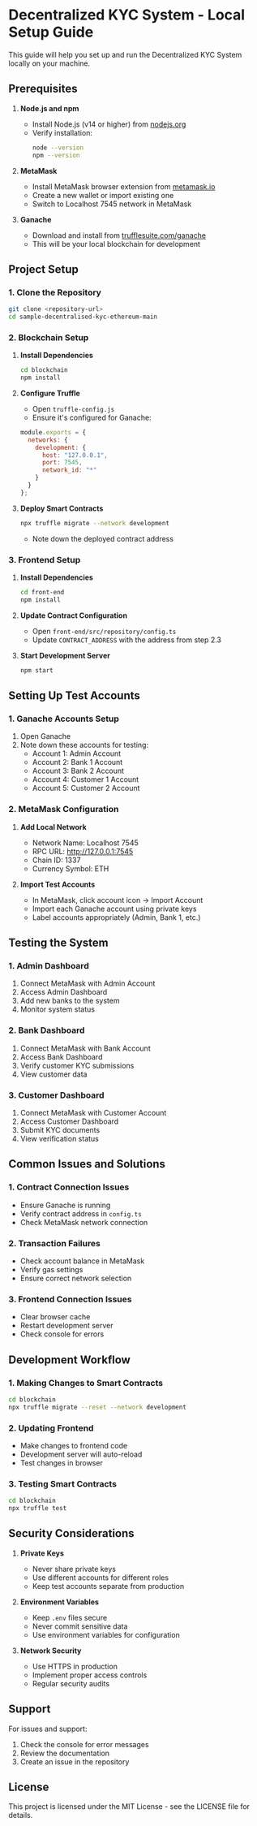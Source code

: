 # Decentralized KYC System - Local Setup Guide

This guide will help you set up and run the Decentralized KYC System locally on your machine.

## Prerequisites

1. **Node.js and npm**
   - Install Node.js (v14 or higher) from [nodejs.org](https://nodejs.org/)
   - Verify installation:
     ```bash
     node --version
     npm --version
     ```

2. **MetaMask**
   - Install MetaMask browser extension from [metamask.io](https://metamask.io/)
   - Create a new wallet or import existing one
   - Switch to Localhost 7545 network in MetaMask

3. **Ganache**
   - Download and install from [trufflesuite.com/ganache](https://trufflesuite.com/ganache/)
   - This will be your local blockchain for development

## Project Setup

### 1. Clone the Repository
```bash
git clone <repository-url>
cd sample-decentralised-kyc-ethereum-main
```

### 2. Blockchain Setup

1. **Install Dependencies**
   ```bash
   cd blockchain
   npm install
   ```

2. **Configure Truffle**
   - Open `truffle-config.js`
   - Ensure it's configured for Ganache:
   ```javascript
   module.exports = {
     networks: {
       development: {
         host: "127.0.0.1",
         port: 7545,
         network_id: "*"
       }
     }
   };
   ```

3. **Deploy Smart Contracts**
   ```bash
   npx truffle migrate --network development
   ```
   - Note down the deployed contract address

### 3. Frontend Setup

1. **Install Dependencies**
   ```bash
   cd front-end
   npm install
   ```

2. **Update Contract Configuration**
   - Open `front-end/src/repository/config.ts`
   - Update `CONTRACT_ADDRESS` with the address from step 2.3

3. **Start Development Server**
   ```bash
   npm start
   ```

## Setting Up Test Accounts

### 1. Ganache Accounts Setup
1. Open Ganache
2. Note down these accounts for testing:
   - Account 1: Admin Account
   - Account 2: Bank 1 Account
   - Account 3: Bank 2 Account
   - Account 4: Customer 1 Account
   - Account 5: Customer 2 Account

### 2. MetaMask Configuration
1. **Add Local Network**
   - Network Name: Localhost 7545
   - RPC URL: http://127.0.0.1:7545
   - Chain ID: 1337
   - Currency Symbol: ETH

2. **Import Test Accounts**
   - In MetaMask, click account icon → Import Account
   - Import each Ganache account using private keys
   - Label accounts appropriately (Admin, Bank 1, etc.)

## Testing the System

### 1. Admin Dashboard
1. Connect MetaMask with Admin Account
2. Access Admin Dashboard
3. Add new banks to the system
4. Monitor system status

### 2. Bank Dashboard
1. Connect MetaMask with Bank Account
2. Access Bank Dashboard
3. Verify customer KYC submissions
4. View customer data

### 3. Customer Dashboard
1. Connect MetaMask with Customer Account
2. Access Customer Dashboard
3. Submit KYC documents
4. View verification status

## Common Issues and Solutions

### 1. Contract Connection Issues
- Ensure Ganache is running
- Verify contract address in `config.ts`
- Check MetaMask network connection

### 2. Transaction Failures
- Check account balance in MetaMask
- Verify gas settings
- Ensure correct network selection

### 3. Frontend Connection Issues
- Clear browser cache
- Restart development server
- Check console for errors

## Development Workflow

### 1. Making Changes to Smart Contracts
```bash
cd blockchain
npx truffle migrate --reset --network development
```

### 2. Updating Frontend
- Make changes to frontend code
- Development server will auto-reload
- Test changes in browser

### 3. Testing Smart Contracts
```bash
cd blockchain
npx truffle test
```

## Security Considerations

1. **Private Keys**
   - Never share private keys
   - Use different accounts for different roles
   - Keep test accounts separate from production

2. **Environment Variables**
   - Keep `.env` files secure
   - Never commit sensitive data
   - Use environment variables for configuration

3. **Network Security**
   - Use HTTPS in production
   - Implement proper access controls
   - Regular security audits

## Support

For issues and support:
1. Check the console for error messages
2. Review the documentation
3. Create an issue in the repository

## License

This project is licensed under the MIT License - see the LICENSE file for details. 